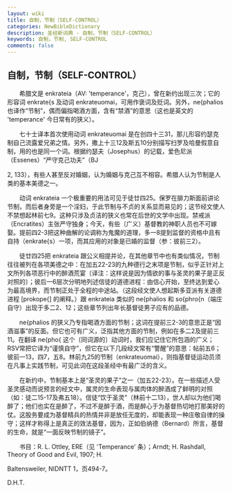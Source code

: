 ```yaml
---
layout: wiki
title: 自制，节制（SELF-CONTROL）
categories: NewBibleDictionary
description: 圣经新词典 - 自制，节制（SELF-CONTROL）
keywords: 自制，节制, SELF-CONTROL
comments: false
---
```


## 自制，节制（SELF-CONTROL）

　　希腊文是 enkrateia（AV: 'temperance'，克己），曾在新约出现三次；它的形容词 enkrate{s 及动词 enkrateuomai，可用作褒词及贬词。另外，ne{phalios 也译作“节制”，偶而偏指喝酒方面，含有“禁酒”的意思（这也是英文的 'temperance' 今日常有的狭义）。

　　七十士译本首次使用动词 enkrateuomai 是在创四十三31，那儿形容约瑟克制自己流露爱兄弟之情。另外，撒上十三12及斯五10分别描写扫罗及哈曼假意自制，用的也是同一个词。根据约瑟夫（Josephus）的记载，爱色尼派（Essenes）“严守克己功夫”（BJ

2, 133），有些人甚至反对婚姻，认为婚姻与克己互不相容。希腊人认为节制是人类的基本美德之一。

　　动词 enkrateia 一个极重要的用法可见于徒廿四25。保罗在腓力斯面前讲论节制，而后者身旁是一个淫妇，于此节制与不贞的关系显而易见的；这节经文使人不禁想起林前七9。这种只涉及贞洁的狭义也常在后世的文学中出现。禁戒派（Encratites）主张严守独身；今天，有些〔广义〕基督教的神职人员也不可嫁娶。提前四2-3把这种曲解的论调称为鬼魔的道理，多一8提到监督的资格中且有自持（enkrate{s）一项，而其应用的对象是已婚的监督（参：彼前三2）。

　　徒廿四25把 enkrateia 跟公义相提并论，在其他章节中也有类似情况，节制往往被列在各项美德之中：在加五22-23的九种德行之末项是节制，似乎正针对上文所列各项恶行中的醉酒荒宴〔译注：这样说是因为情欲的事与圣灵的果子是正反对照的〕；彼后一6层次分明地列述信徒的道德进程：由信心开始，至终达到爱心为最高境界，而节制正处于全程的中途站。（这段经文使人想起斯多亚派有关道德进程 [prokope{] 的阐释。）跟 enkrateia 类似的 ne{phalios 和 so{phro{n（端庄自守）出现于多二2、12；这些章节列出年长基督徒男子应有的品德。

　　ne{phalios 的狭义乃专指喝酒方面的节制；这词在提前三2-3的意思正是“因酒滋事”的反面。但它也可有广义，泛指其他方面的节制，例如在多二2及提前三11。在翻译 ne{pho{ 这个〔同词源的〕动词时，我们应记住它所包涵的广义；RSV常把它译为“谨慎自守”，但它在以下几段经文常有“警醒”的意思：帖前五6；彼前一13，四7，五8。林前九25的节制（enkrateuomai），则指基督徒运动员须在凡事上实践节制，可见此词在这段圣经中有最广泛的含义。

　　在新约中，节制基本上是“圣灵的果子”之一（加五22-23）。在一些描述人受圣灵感动而说预言的经文中，属灵的生命表现与属肉体的醉酒成了鲜明的对照（如：徒二15-17及弗五18）。信徒“饮于圣灵”（林前十二13），世人却以为他们喝醉了；他们也实在是醉了，不过不是醉于酒，而是醉心于为基督热切地打那美好的仗。这股务要成为基督精兵的热情并非是放任无度的，却能表现一种庄敬自律的操守；这样才称得上是真正的效法基督，因为，正如伯纳德（Bernard）所言，基督的生命，就是“一面反映节制的镜子”。

　　书目：R. L. Ottley, ERE（见 'Temperance' 条）；Arndt; H. Rashdall, Theory of Good and Evil, 1907; H.

Baltensweiler, NIDNTT 1，页494-7。

D.H.T.








